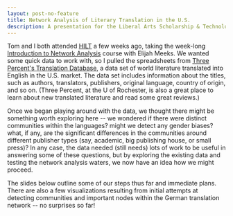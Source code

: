 ```yaml
---
layout: post-no-feature
title: Network Analysis of Literary Translation in the U.S.
description: A presentation for the Liberal Arts Scholarship & Technology Summit, 2014
---
```


Tom and I both attended [HILT](http://www.dhtraining.org/hilt/) a few weeks ago, taking the week-long [Introduction to Network Analysis](http://emeeks.github.io/networks/) course with Elijah Meeks. We wanted some quick data to work with, so I pulled the spreadsheets from [Three Percent's Translation Database](http://www.rochester.edu/College/translation/threepercent/index.php?s=database), a data set of world literature translated into English in the U.S. market. The data set includes information about the titles, such as authors, translators, publishers, original language, country of origin, and so on. (Three Percent, at the U of Rochester, is also a great place to learn about new translated literature and read some great reviews.) 

Once we began playing around with the data, we thought there might be something worth exploring here -- we wondered if there were distinct communities within the languages? might we detect any gender biases? what, if any, are the significant differences in the communities around different publisher types (say, academic, big publishing house, or small press)? In any case, the data needed (still needs) lots of work to be useful in answering some of these questions, but by exploring the existing data and testing the network analysis waters, we now have an idea how we might proceed. 

The slides below outline some of our steps thus far and immediate plans. There are also a few visualizations resulting from initial attempts at detecting communities and important nodes within the German translation network -- no surprises so far!

<script async class="speakerdeck-embed" data-id="31f4a713d48244ea8aa594a75119207f" data-ratio="1.33333333333333" src="//speakerdeck.com/assets/embed.js"></script>
